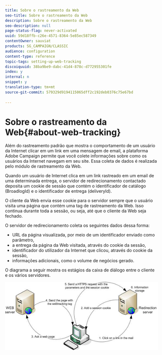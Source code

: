 ```yaml
---
title: Sobre o rastreamento da Web
seo-title: Sobre o rastreamento da Web
description: Sobre o rastreamento da Web
seo-description: null
page-status-flag: never-activated
uuid: 59d18ffb-c26e-4571-8364-5e85ec587349
contentOwner: sauviat
products: SG_CAMPAIGN/CLASSIC
audience: configuration
content-type: reference
topic-tags: setting-up-web-tracking
discoiquuid: 38ba9be9-dabc-41d4-878c-d772955301fe
index: y
internal: n
snippet: y
translation-type: tm+mt
source-git-commit: 579329d9194115065dff2c192deb0376c75e67bd

---
```



# Sobre o rastreamento da Web{#about-web-tracking}

Além do rastreamento padrão que mostra o comportamento de um usuário da Internet clicar em um link em uma mensagem de email, a plataforma Adobe Campaign permite que você colete informações sobre como os usuários da Internet navegam em seu site. Essa coleta de dados é realizada pelo módulo de rastreamento da Web.

Quando um usuário de Internet clica em um link rastreado em um email de uma determinada entrega, o servidor de redirecionamento contactado deposita um cookie de sessão que contém o identificador de catálogo (BroadlogId) e o identificador de entrega (deliveryId).

O cliente da Web envia esse cookie para o servidor sempre que o usuário visita uma página que contém uma tag de rastreamento da Web. Isso continua durante toda a sessão, ou seja, até que o cliente da Web seja fechado.

O servidor de redirecionamento coleta os seguintes dados dessa forma:

* URL da página visualizada, por meio de um identificador enviado como parâmetro,
* a entrega da página da Web visitada, através do cookie da sessão,
* identificador do utilizador da Internet que clicou, através do cookie da sessão,
* informações adicionais, como o volume de negócios gerado.

O diagrama a seguir mostra os estágios da caixa de diálogo entre o cliente e os vários servidores.

![](assets/d_ncs_integration_webtracking_structure1.png)

